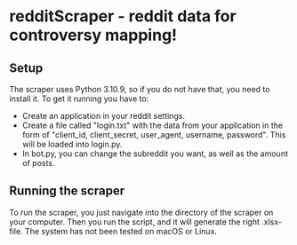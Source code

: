 # redditScraper - reddit data for controversy mapping!

## Setup
The scraper uses Python 3.10.9, so if you do not have that, you need to install it. To get it running you have to:
* Create an application in your reddit settings.
* Create a file called "login.txt" with the data from your application in the form of "client_id, client_secret, user_agent, username, password". This will be loaded into login.py.
* In bot.py, you can change the subreddit you want, as well as the amount of posts.

## Running the scraper
To run the scraper, you just navigate into the directory of the scraper on your computer. Then you run the script, and it will generate the right .xlsx-file. The system has not been tested on macOS or Linux.
